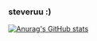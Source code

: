 ### steveruu :)

<!--
**steveruu/steveruu** is a ✨ _special_ ✨ repository because its `README.md` (this file) appears on your GitHub profile.


- 🔭 I’m currently working on nothing...
- 🌱 I’m currently studying in school...
- ⚡ Fun fact: ...
-->

[![Anurag's GitHub stats](https://github-readme-stats.vercel.app/api?username=steveruu)](https://github.com/anuraghazra/github-readme-stats)
